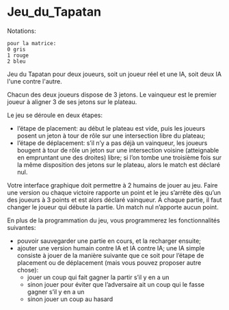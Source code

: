# Jeu_du_Tapatan

Notations:

    pour la matrice:
    0 gris
    1 rouge
    2 bleu



Jeu du Tapatan pour deux joueurs, soit un joueur réel et une IA, soit deux IA l'une contre l'autre. 

Chacun des deux joueurs dispose de 3 jetons. Le vainqueur est le premier joueur à aligner 3 de ses jetons sur le plateau.

Le jeu se déroule en deux étapes:
- l’étape de placement: au début le plateau est vide, puis les joueurs posent un jeton à tour de rôle sur une intersection libre du plateau;
- l’étape de déplacement: s’il n’y a pas déjà un vainqueur, les joueurs bougent à tour de rôle un jeton sur une intersection voisine (atteignable en empruntant une des droites) libre;
si l’on tombe une troisième fois sur la même disposition des jetons sur le plateau, alors le match est déclaré nul.

Votre interface graphique doit permettre à 2 humains de jouer au jeu. Faire une version ou chaque victoire rapporte un point et le jeu s’arrête dès qu’un des joueurs à 3 points et est alors déclaré vainqueur. A chaque partie, il faut changer le joueur qui débute la partie. Un match nul n’apporte aucun point.

En plus de la programmation du jeu, vous programmerez les fonctionnalités suivantes:
- pouvoir sauvegarder une partie en cours, et la recharger ensuite;
- ajouter une version humain contre IA et IA contre IA; une IA simple consiste à jouer de la manière suivante que ce soit pour l’étape de placement ou de déplacement (mais vous pouvez proposer autre chose):
    - jouer un coup qui fait gagner la partir s’il y en a un
    - sinon jouer pour éviter que l’adversaire ait un coup qui le fasse gagner s’il y en a un
    - sinon jouer un coup au hasard
